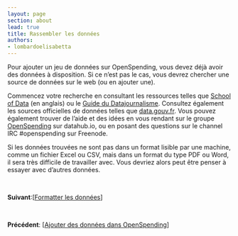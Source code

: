```yaml
---
layout: page
section: about
lead: true
title: Rassembler les données
authors:
- lombardoelisabetta
---
```

Pour ajouter un jeu de données sur OpenSpending, vous devez déjà avoir des données à disposition. Si ce n’est pas le cas, vous devrez chercher une source de données sur le web (ou en ajouter une).

Commencez votre recherche en consultant les ressources telles que [School of Data](http://schoolofdata.org/handbook/courses/finding-data/ "School of data") (en anglais) ou le [Guide du Datajournalisme](http://jplusplus.github.io/guide-du-datajournalisme/ "Guide du Datajournalisme"). Consultez également les sources officielles de données telles que [data.gouv.fr](http://www.data.gouv.fr "Données officielles du gouvernement français"). Vous pouvez également trouver de l’aide et des idées en vous rendant sur le groupe [OpenSpending](http://datahub.io/group/openspending "OpenSpending") sur datahub.io, ou en posant des questions sur le channel IRC #openspending sur Freenode.

Si les données trouvées ne sont pas dans un format lisible par une machine, comme un fichier Excel ou CSV, mais dans un format du type PDF ou Word, il sera très difficile de travailler avec. Vous devriez alors peut être penser à essayer avec d’autres données.

&nbsp;

**Suivant**:[<a href="./formatter-les-donnees/">Formatter les données</a>]

&nbsp;

**Précédent**: [<a href="./ajouter-des-donnees-dans-openspending/">Ajouter des données dans OpenSpending</a>]
